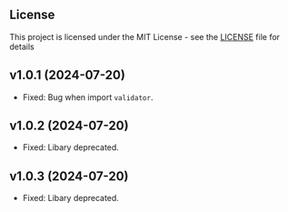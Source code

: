 ## License
This project is licensed under the MIT License - see the [LICENSE](LICENSE) file for details

## v1.0.1 (2024-07-20)
- Fixed: Bug when import `validator`.

## v1.0.2 (2024-07-20)
- Fixed: Libary deprecated.

## v1.0.3 (2024-07-20)
- Fixed: Libary deprecated.